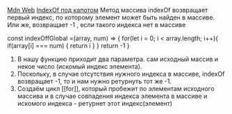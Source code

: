 [Mdn Web](https://developer.mozilla.org/ru/docs/Web/JavaScript/Reference/Global_Objects/Array/indexOf)
[IndexOf под капотом](https://youtu.be/kY6g2ofO_Qg?list=PLbLBXDhswD1ebx1pf31nXbW3VauIzAm3v&t=5141)
Метод массива indexOf возвращает первый индекс, по которому элемент может быть найден в массиве. Или же, возвращает -1 , если такого индекса нет в массиве

const indexOffGlobal =(array, num) => {
  for(let i = 0; i < array.length; i++){
    if(array[i] === num) {
      return i
    }
 }
return -1
}

1. В нашу функцию приходит два параметра. сам исходный массив и некое число (искомый индекс элемента).
2. Поскольку, в случае отсутствия нужного индекса в массиве, indexOf возвращает -1, то и нам нужно ретурнуть тот же -1.
3. Создаём цикл [[for]], который пробежит по элементам исходного массива и в случае совпадения индекса элемента в массиве и искомого индекса - ретурнет этот индекс(элемент)